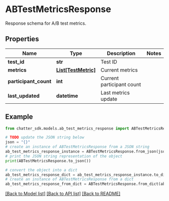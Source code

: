 # ABTestMetricsResponse

Response schema for A/B test metrics.

## Properties

Name | Type | Description | Notes
------------ | ------------- | ------------- | -------------
**test_id** | **str** | Test ID | 
**metrics** | [**List[TestMetric]**](TestMetric.md) | Current metrics | 
**participant_count** | **int** | Current participant count | 
**last_updated** | **datetime** | Last metrics update | 

## Example

```python
from chatter_sdk.models.ab_test_metrics_response import ABTestMetricsResponse

# TODO update the JSON string below
json = "{}"
# create an instance of ABTestMetricsResponse from a JSON string
ab_test_metrics_response_instance = ABTestMetricsResponse.from_json(json)
# print the JSON string representation of the object
print(ABTestMetricsResponse.to_json())

# convert the object into a dict
ab_test_metrics_response_dict = ab_test_metrics_response_instance.to_dict()
# create an instance of ABTestMetricsResponse from a dict
ab_test_metrics_response_from_dict = ABTestMetricsResponse.from_dict(ab_test_metrics_response_dict)
```
[[Back to Model list]](../README.md#documentation-for-models) [[Back to API list]](../README.md#documentation-for-api-endpoints) [[Back to README]](../README.md)


